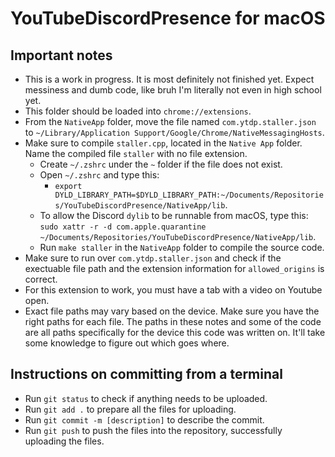# YouTubeDiscordPresence for macOS
## Important notes
 - This is a work in progress. It is most definitely not finished yet. Expect messiness and dumb code, like bruh I'm literally not even in high school yet.
 - This folder should be loaded into ```chrome://extensions```.
 - From the ```NativeApp``` folder, move the file named ```com.ytdp.staller.json``` to ```~/Library/Application Support/Google/Chrome/NativeMessagingHosts```.
 - Make sure to compile ```staller.cpp```, located in the ```Native App``` folder. Name the compiled file ```staller``` with no file extension.
   - Create ```~/.zshrc``` under the ```~``` folder if the file does not exist.
   - Open ```~/.zshrc``` and type this:
     - ```export DYLD_LIBRARY_PATH=$DYLD_LIBRARY_PATH:~/Documents/Repositories/YouTubeDiscordPresence/NativeApp/lib```.
   - To allow the Discord ```dylib``` to be runnable from macOS, type this:
   ```sudo xattr -r -d com.apple.quarantine ~/Documents/Repositories/YouTubeDiscordPresence/NativeApp/lib```.
   - Run ```make staller``` in the ```NativeApp``` folder to compile the source code.
 - Make sure to run over ```com.ytdp.staller.json``` and check if the exectuable file path and the extension information for ```allowed_origins``` is correct.
 - For this extension to work, you must have a tab with a video on Youtube open.
 - Exact file paths may vary based on the device. Make sure you have the right paths for each file. The paths in these notes and some of the code are all paths specifically for the device this code was written on. It'll take some knowledge to figure out which goes where.
## Instructions on committing from a terminal
 - Run ```git status``` to check if anything needs to be uploaded.
 - Run ```git add .``` to prepare all the files for uploading.
 - Run ```git commit -m [description]``` to describe the commit.
 - Run ```git push``` to push the files into the repository, successfully uploading the files.